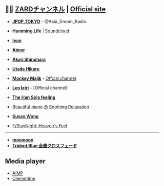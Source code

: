 ## 🗾🌸 **[ZARDチャンネル](https://www.youtube.com/watch?v=aX5qeMWJRGA)** | [Official site](http://wezard.net/album.html)
+ **[JPOP.TOKYO](http://www.jpoppowerplay.tokyo)** - @Asia_Dream_Radio
+ **[Humming Life](https://www.youtube.com/channel/UCEXvSwi7BTovtVhZ6WVd4RA/about)** | [Soundcloud](https://soundcloud.com/humminglife)
+ **[leon](https://soundcloud.com/leyawn)**

+ **[Aimer](https://www.youtube.com/channel/UCR1zT1s524Hbc85bdvno_8w)**
+ **[Akari Shinohara](https://soundcloud.com/akari-shinohara)**
+ **[Utada Hikaru](https://www.youtube.com/user/hikki)**
+ **[Monkey Majik](https://www.youtube.com/channel/UC3gcufb-KpdT9XbSf0vug3g)** - [Offcial channel](https://www.youtube.com/user/MONKEYMAJIKOFFICIAL) 
+ **[Leo Ieiri](https://www.youtube.com/user/ieirileo)** - [Official channel] 
+ **[The Han Solo feeling](https://www.youtube.com/playlist?list=PLSib4O8gAHGWdZZHQKn-ThGahUHGBCqzi)** 
+ [Beautiful piano @ Soothing Relaxation](https://www.youtube.com/watch?v=lCOF9LN_Zxs) 
 
+ **[Susan Wong](https://www.youtube.com/playlist?list=PLeA5ZOLjeepKW4ShPe6r9txMO9ASXXMc-)** 
+ [F/StayNight: Heaven's Feel](https://www.youtube.com/watch?v=GbVXfWEuhR8)

***

+ **[moumoon](https://www.youtube.com/user/moumoonchannel/playlists)** 
+ **[Trident Blue 全曲クロスフェード](https://www.youtube.com/watch?v=BT6P-XWDXGg)**

## Media player 
- [AIMP](http://www.aimp.ru) 
- [Clementine](https://www.clementine-player.org) 
